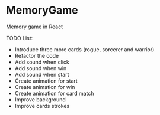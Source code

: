 # MemoryGame
Memory game in React

TODO List:
- Introduce three more cards (rogue, sorcerer and warrior)
- Refactor the code 
- Add sound when click
- Add sound when win
- Add sound when start
- Create animation for start
- Create animation for win
- Create animation for card match
- Improve background
- Improve cards strokes

